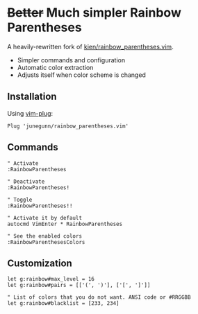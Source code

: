 # ~~Better~~ Much simpler Rainbow Parentheses

A heavily-rewritten fork of [kien/rainbow_parentheses.vim][k].

- Simpler commands and configuration
- Automatic color extraction
- Adjusts itself when color scheme is changed

## Installation

Using [vim-plug](https://github.com/junegunn/vim-plug):

```vim
Plug 'junegunn/rainbow_parentheses.vim'
```

## Commands

```vim
" Activate
:RainbowParentheses

" Deactivate
:RainbowParentheses!

" Toggle
:RainbowParentheses!!

" Activate it by default
autocmd VimEnter * RainbowParentheses

" See the enabled colors
:RainbowParenthesesColors
```

## Customization

```vim
let g:rainbow#max_level = 16
let g:rainbow#pairs = [['(', ')'], ['[', ']']]

" List of colors that you do not want. ANSI code or #RRGGBB
let g:rainbow#blacklist = [233, 234]
```

[k]: https://github.com/kien/rainbow_parentheses.vim

